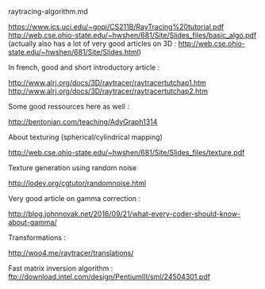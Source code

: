 raytracing-algorithm.md



https://www.ics.uci.edu/~gopi/CS211B/RayTracing%20tutorial.pdf
http://web.cse.ohio-state.edu/~hwshen/681/Site/Slides_files/basic_algo.pdf
(actually also has a lot of very good articles on 3D : http://web.cse.ohio-state.edu/~hwshen/681/Site/Slides.html)

In french, good and short introductory article :

http://www.alrj.org/docs/3D/raytracer/raytracertutchap1.htm
http://www.alrj.org/docs/3D/raytracer/raytracertutchap2.htm

Some good ressources here as well :

http://bentonian.com/teaching/AdvGraph1314



About texturing (spherical/cylindrical mapping)

http://web.cse.ohio-state.edu/~hwshen/681/Site/Slides_files/texture.pdf

Texture generation using random noise

http://lodev.org/cgtutor/randomnoise.html


Very good article on gamma correction :

http://blog.johnnovak.net/2016/09/21/what-every-coder-should-know-about-gamma/


Transformations :

http://woo4.me/raytracer/translations/

Fast matrix inversion algorithm : 
ftp://download.intel.com/design/PentiumIII/sml/24504301.pdf